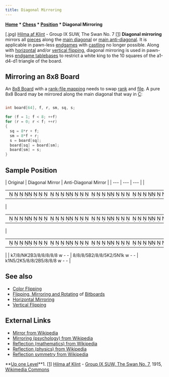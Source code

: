```yaml
---
title: Diagonal Mirroring
---
```

**[Home](Home "Home") * [Chess](Chess "Chess") * [Position](Chess_Position "Chess Position") * Diagonal Mirroring**

\[.jpg) [Hilma af Klint](Category:Hilma_af_Klint "Category:Hilma af Klint") - Group IX SUW, The Swan No. 7 <a id="cite-note-1" href="#cite-ref-1">[1]</a>
**Diagonal mirroring** mirrors all [pieces](Pieces "Pieces") along the [main diagonal](Diagonals "Diagonals") or [main anti-diagonal](Anti-Diagonals "Anti-Diagonals"). It is applicable in pawn-less [endgames](Endgame "Endgame") with [castling](Castling "Castling") no longer possible. Along with [horizontal](Horizontal_Mirroring "Horizontal Mirroring") and/or [vertical flipping](Vertical_Flipping "Vertical Flipping"), diagonal mirroring is used in pawn-less [endgame tablebases](Endgame_Tablebases "Endgame Tablebases") to restrict a white king to the 10 squares of the a1-d4-d1 triangle of the board.

## Mirroring an 8x8 Board

An [8x8 Board](8x8_Board "8x8 Board") with a [rank-file mapping](Squares "Squares") needs to swap [rank](Ranks "Ranks") and [file](Files "Files"). A pure 8x8 Board may be mirrored along the main diagonal that way in [C](C "C"):

```C++

int board[64], f, r, sm, sq, s;

for (f = 1; f < 8; ++f)
for (r = 0; r < f; ++r)
{
  sq = 8*r + f;
  sm = 8*f + r;
  s = board[sq];
  board[sq] = board[sm];
  board[sm] = s;
}

```

## Sample Position

|  Original
|  Diagonal Mirror
|  Anti-Diagonal Mirror
|
| --- | --- | --- |
|

|  |
| --- |
|                                                                                             ♚               ♘♔  ♗                                            |

|

|  |
| --- |
|                                                                                                                          ♗                       ♔       ♘ ♚ |

|

|  |
| --- |
|                                                                                             ♚ ♘       ♔                       ♗                              |

|
|  k7/8/NK2B3/8/8/8/8/8 w - -
|  8/8/8/5B2/8/8/5K2/5N1k w - -
|  k1N5/2K5/8/8/2B5/8/8/8 w - -
|

## See also

- [Color Flipping](Color_Flipping "Color Flipping")
- [Flipping, Mirroring and Rotating](Flipping_Mirroring_and_Rotating "Flipping Mirroring and Rotating") of [Bitboards](Bitboards "Bitboards")
- [Horizontal Mirroring](Horizontal_Mirroring "Horizontal Mirroring")
- [Vertical Flipping](Vertical_Flipping "Vertical Flipping")

## External Links

- [Mirror from Wikipedia](https://en.wikipedia.org/wiki/Mirror)
- [Mirroring (psychology) from Wikipedia](https://en.wikipedia.org/wiki/Mirroring_%28psychology%29)
- [Reflection (mathematics) from Wikipedia](https://en.wikipedia.org/wiki/Reflection_%28mathematics%29)
- [Reflection (physics) from Wikipedia](https://en.wikipedia.org/wiki/Reflection_%28physics%29)
- [Reflection symmetry from Wikipedia](https://en.wikipedia.org/wiki/Reflection_symmetry)

\*\*[Up one Level](Chess_Position "Chess Position")\*\*1. <a id="cite-ref-1" href="#cite-note-1">[1]</a> [Hilma af Klint](Category:Hilma_af_Klint "Category:Hilma af Klint") - [Group IX SUW, The Swan No. 7](<https://commons.wikimedia.org/wiki/File:Hilma_af_Klint_-_Group_IX_SUW,_The_Swan_No._7_(13945).jpg>), 1915, [Wikimedia Commons](https://en.wikipedia.org/wiki/Wikimedia_Commons)


